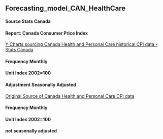 ## Forecasting_model_CAN_HealthCare
#### Source Stats Canada 
#### Report: Canada Consumer Price Index

[Y Charts sourcing Canada Health and Personal Care historical CPI data - Stats Canada](https://ycharts.com/indicators/canada_health_and_personal_care_consumer_price_index)

#### Frequency	Monthly
#### Unit	Index 2002=100
#### Adjustment	Seasonally Adjusted

[Original Source of Canada Health and Personal Care CPI data](https://www150.statcan.gc.ca/t1/tbl1/en/tv.action?pid=1810000408)

#### Frequency	Monthly
#### Unit	Index 2002=100
#### not seasonally adjusted

